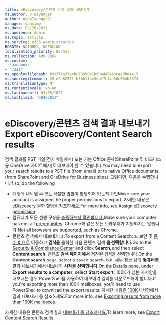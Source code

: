 ```yaml
---
title: eDiscovery/콘텐츠 검색 결과 내보내기
ms.author: v-aiyengar
author: AshaIyengar21
manager: dansimp
ms.date: 02/26/2021
ms.audience: Admin
ms.topic: article
ms.service: o365-administration
ROBOTS: NOINDEX, NOFOLLOW
localization_priority: Normal
ms.collection: Adm_O365
ms.custom:
- "3200003"
- "7221"
ms.openlocfilehash: b93377a33eebc7899041b684449e46caedb04415
ms.sourcegitcommit: 251e2e82571fb3bb1fbe3dbf7bfca30e004b3373
ms.translationtype: MT
ms.contentlocale: ko-KR
ms.lasthandoff: 03/05/2021
ms.locfileid: "50465013"
---
```

# <a name="export-ediscoverycontent-search-results"></a><span data-ttu-id="e9dd6-102">eDiscovery/콘텐츠 검색 결과 내보내기</span><span class="sxs-lookup"><span data-stu-id="e9dd6-102">Export eDiscovery/Content Search results</span></span>

<span data-ttu-id="e9dd6-103">검색 결과를 PST 파일(전자 메일에서) 또는 기본 Office 문서(SharePoint 및 비즈니스용 OneDrive 사이트에서)로 내보내야 할 수 있습니다.</span><span class="sxs-lookup"><span data-stu-id="e9dd6-103">You may need to export your search results to a PST file (from email) or to native Office documents (from SharePoint and OneDrive for Business sites).</span></span> <span data-ttu-id="e9dd6-104">그렇다면, 다음을 수행합니다.</span><span class="sxs-lookup"><span data-stu-id="e9dd6-104">If so, do the following:</span></span>

- <span data-ttu-id="e9dd6-105">계정에 내보낼 수 있는 적절한 권한이 할당되어 있는지 확인</span><span class="sxs-lookup"><span data-stu-id="e9dd6-105">Make sure your account is assigned the proper permissions to export.</span></span> <span data-ttu-id="e9dd6-106">자세한 내용은 [eDiscovery 권한 할당을 참조하세요.](https://go.microsoft.com/fwlink/?linkid=2102406)</span><span class="sxs-lookup"><span data-stu-id="e9dd6-106">For more info, see [Assign eDiscovery permission](https://go.microsoft.com/fwlink/?linkid=2102406).</span></span>
- <span data-ttu-id="e9dd6-107">컴퓨터가 모든 선행 구성을 [충족하는지 확인합니다.](https://docs.microsoft.com/office365/securitycompliance/export-search-results#before-you-begin)</span><span class="sxs-lookup"><span data-stu-id="e9dd6-107">Make sure your computer has met all [prerequisites](https://docs.microsoft.com/office365/securitycompliance/export-search-results#before-you-begin).</span></span> <span data-ttu-id="e9dd6-108">Chrome과 같은 모든 브라우저가 지원되지는 않습니다.</span><span class="sxs-lookup"><span data-stu-id="e9dd6-108">Not all browsers are supported, such as Chrome.</span></span>
- <span data-ttu-id="e9dd6-109">콘텐츠 검색에서 내보내기: a.</span><span class="sxs-lookup"><span data-stu-id="e9dd6-109">To export from a Content Search: a.</span></span> <span data-ttu-id="e9dd6-110">보안 및 [준수 & 으로](https://protection.office.com/contentsearch) 이동하고 **검색을** 클릭한 다음 콘텐츠 검색 **을 선택합니다.**</span><span class="sxs-lookup"><span data-stu-id="e9dd6-110">Go to the [Security & Compliance Center](https://protection.office.com/contentsearch) and click **Search**, and then select **Content search**.</span></span> <span data-ttu-id="e9dd6-111">콘텐츠 **검색 페이지에서** 저장된 검색을 선택합니다.</span><span class="sxs-lookup"><span data-stu-id="e9dd6-111">On the **Content search** page, select a saved search.</span></span>
    <span data-ttu-id="e9dd6-112">b.</span><span class="sxs-lookup"><span data-stu-id="e9dd6-112">b.</span></span> <span data-ttu-id="e9dd6-113">세부 정보 창의 **컴퓨터로** 결과 내보내기에서 내보내기 **시작을 선택합니다.**</span><span class="sxs-lookup"><span data-stu-id="e9dd6-113">On the Details pane, under **Export results to a computer**, select **Start export**.</span></span> <span data-ttu-id="e9dd6-114">100K가 넘는 사서함을 내보내는 경우 PowerShell을 사용하여 내보내기 결과를 다운로드해야 합니다.</span><span class="sxs-lookup"><span data-stu-id="e9dd6-114">If you're exporting more than 100K mailboxes, you'll need to use PowerShell to download the export results.</span></span> <span data-ttu-id="e9dd6-115">자세한 내용은 [100K](https://go.microsoft.com/fwlink/?linkid=2143861)사서함에서 결과 내보내기 를 참조하세요.</span><span class="sxs-lookup"><span data-stu-id="e9dd6-115">For more info, see [Exporting results from more than 100K mailboxes](https://go.microsoft.com/fwlink/?linkid=2143861).</span></span>

<span data-ttu-id="e9dd6-116">자세한 내용은 콘텐츠 검색 결과 [내보내기 를 참조하세요.](https://go.microsoft.com/fwlink/?linkid=2102118)</span><span class="sxs-lookup"><span data-stu-id="e9dd6-116">To learn more, see [Export Content Search Results](https://go.microsoft.com/fwlink/?linkid=2102118).</span></span>
